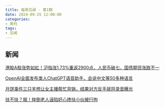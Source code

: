 ```yaml
---
title: 每周见闻 - 第1期
date: 2024-09-25 12:00:00
categories:
- 周刊
tags:
- 见闻
---
```


## 新闻

[港股A股涨势如虹！沪指涨1.73%重返2900点，人民币破七，国债期货涨跌不一](https://wallstreetcn.com/articles/3728816#from=ios?ivk=1)

[OpenAI全面发布类人ChatGPT语音助手，会说中文等50多种语言](https://wallstreetcn.com/articles/3728808#from=ios?ivk=1)

[月饼事件三只羊想让女主播帮忙背锅，结果对方反手就将录音曝光](https://c.m.163.com/news/a/JCUB085K0552RR09.html?spss=backflow-index-hotlist)

[扶不扶？服！摔倒老人诬陷好心搀扶小伙被行拘](https://www.toutiao.com/article/7418013402481656332/?tt_from=weixin&utm_campaign=client_share&app=news_article&utm_source=weixin&iid=0&utm_medium=toutiao_ios&share_token=35A217EE-72F0-4A1A-8304-D27881C97A60&wxshare_count=1&wid=1727333748542)

